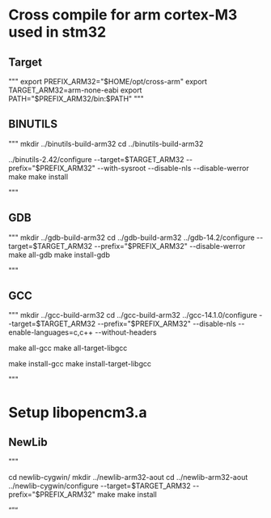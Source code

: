 # Cross compile for arm cortex-M3 used in stm32
 
## Target
"""
export PREFIX_ARM32="$HOME/opt/cross-arm"
export TARGET_ARM32=arm-none-eabi
export PATH="$PREFIX_ARM32/bin:$PATH"
"""

## BINUTILS
"""
mkdir ../binutils-build-arm32
cd  ../binutils-build-arm32

../binutils-2.42/configure --target=$TARGET_ARM32 --prefix="$PREFIX_ARM32" --with-sysroot --disable-nls --disable-werror
make
make install

"""

## GDB

"""
mkdir ../gdb-build-arm32
cd  ../gdb-build-arm32
../gdb-14.2/configure --target=$TARGET_ARM32 --prefix="$PREFIX_ARM32" --disable-werror
make all-gdb
make install-gdb

"""


## GCC
"""
mkdir ../gcc-build-arm32
cd ../gcc-build-arm32
../gcc-14.1.0/configure --target=$TARGET_ARM32 --prefix="$PREFIX_ARM32" --disable-nls --enable-languages=c,c++ --without-headers

make all-gcc
make all-target-libgcc

make install-gcc
make install-target-libgcc

"""

# Setup libopencm3.a

## NewLib

"""

cd newlib-cygwin/
mkdir ../newlib-arm32-aout
cd ../newlib-arm32-aout
../newlib-cygwin/configure --target=$TARGET_ARM32 --prefix="$PREFIX_ARM32"
make
make install

“”“